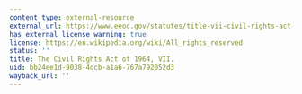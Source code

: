 ```yaml
---
content_type: external-resource
external_url: https://www.eeoc.gov/statutes/title-vii-civil-rights-act-1964#:~:text=Title%20VII%20prohibits%20employment%20discrimination,L.&text=Be%20it%20enacted%20by%20the,Civil%20Rights%20Act%20of%201964%22.
has_external_license_warning: true
license: https://en.wikipedia.org/wiki/All_rights_reserved
status: ''
title: The Civil Rights Act of 1964, VII.
uid: bb24ee1d-9038-4dcb-a1a6-767a792052d3
wayback_url: ''
---
```

